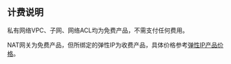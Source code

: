 ## 计费说明

私有网络VPC、子网、网络ACL均为免费产品，不需支付任何费用。

NAT网关为免费产品，但所绑定的弹性IP为收费产品，具体价格参考[弹性IP产品价格](unet/eip_price)。
